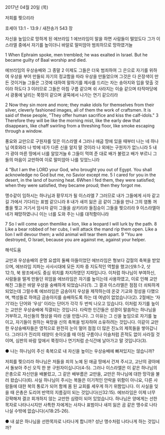 2017년 04월 20일 (목)

저희를 찢으리라



호세아 13:1 - 13:9 / 새찬송가 543 장


자신을 높임으로 망하게 된 에브라임
1 에브라임이 말을 하면 사람들이 떨었도다 그가 이스라엘 중에서 자기를 높이더니
바알로 말미암아 범죄하므로 망하였거늘

1 When Ephraim spoke, men trembled; he was exalted in Israel. But he became guilty of Baal worship and died.

에브라임의 우상숭배와 그 종말
2 이제도 그들은 더욱 범죄하여 그 은으로 자기를 위하여 우상을 부어 만들되 자기의 정교함을 따라 우상을 만들었으며 그것은 다 은장색이 만든 것이거늘 그들은 그것에 대하여 말하기를 제사를 드리는 자는 송아지와 입을 맞출 것이라 하도다 3 이러므로 그들은 아침 구름 같으며 쉬 사라지는 이슬 같으며 타작마당에서 광풍에 날리는 쭉정이 같으며 굴뚝에서 나가는 연기 같으리라

2 Now they sin more and more; they make idols for themselves from their silver, cleverly fashioned images, all of them the work of craftsmen. It is said of these people, "They offer human sacrifice and kiss the calf-idols." 3 Therefore they will be like the morning mist, like the early dew that disappears, like chaff swirling from a threshing floor, like smoke escaping through a window.

풍요와 교만으로 구원자를 잊은 이스라엘
4 그러나 애굽 땅에 있을 때부터 나는 네 하나님 여호와라 나 밖에 네가 다른 신을 알지 말 것이라 나 외에는 구원자가 없느니라 5 내가 광야 마른 땅에서 너를 알았거늘 6 그들이 먹여 준 대로 배가 불렀고 배가 부르니 그들의 마음이 교만하여 이로 말미암아 나를 잊었느니라

4 "But I am the LORD your God, who brought you out of Egypt. You shall acknowledge no God but me, no Savior except me. 5 I cared for you in the desert, in the land of burning heat. 6When I fed them, they were satisfied; when they were satisfied, they became proud; then they forgot me.

맹수같이 임하시는 하나님과 황무지가 될 이스라엘
7 그러므로 내가 그들에게 사자 같고 길 가에서 기다리는 표범 같으니라 8 내가 새끼 잃은 곰 같이 그들을 만나 그의 염통 꺼풀을 찢고 거기서 암사자 같이 그들을 삼키리라 들짐승이 그들을 찢으리라 9 이스라엘아 네가 패망하였나니 이는 너를 도와 주는 나를 대적함이니라

7 So I will come upon themlike a lion, like a leopard I will lurk by the path. 8 Like a bear robbed of her cubs, I will attack the mand rip them open. Like a lion I will devour them; a wild animal will tear them apart. 9 "You are destroyed, O Israel, because you are against me, against your helper.

해석도움





교만과 우상숭배의 운명
요셉의 둘째 아들이었던 에브라임은 형보다 갑절의 축복을 받았으며, 에브라임 지파는 사사시대에 모든 지파 중 지도적인 역할을 했고(삿8:1-2, 삿12:1), 북 왕조에서도 중심 위치를 차지하였던 지파입니다. 이처럼 하나님이 부여하신, 사람들을 떨게 만들던 위엄을 에브라임은 자기를 높이는데 사용하였고, 이로 인해 교만해진 그들은 바알 우상을 숭배하게 되었습니다(1). 그 결과 이스라엘은 점점 더 쇠퇴하게 되었는데 그럴수록 에브라임은 금송아지 우상을 제작하는데 온갖 기교와 정성을 다했으며, 백성들로 하여금 금송아지를 숭배하도록 하는 데 여념이 없었습니다(2). 2절에는 ‘자기’라는 단어와 ‘우상’ 이라는 단어가 각각 두 번씩 나오고 있습니다. 이처럼 자기를 높이는 교만은 우상숭배에 직결되는 것입니다. 타락한 인간들은 성경이 말씀하는 하나님을 거부하고, 자신들의 형상을 따라 신을 만듭니다. 그 이유는 그 신을 높임으로 자기를 높이고, 자기들이 원하는 욕망을 신의 축복을 빙자하여 소유하려는 것입니다. 이같이 교만한 우상숭배자들은 영적으로 완전히 눈이 멀어 점점 더 많은 진노의 제목들을 쌓아갑니다. 그러다가 진리의 태양이 솟아오를 때 아침 구름이나 이슬처럼 흔적도 없이 사라질 것이며, 심판의 바람 앞에서 쭉정이나 연기처럼 순식간에 날아가고 말 것입니다(3).

● 나는 하나님이 주신 축복으로 내 자신을 높이는 우상숭배에 빠져있지는 않습니까?

저희를 찢으리라
하나님은 저들을 죄의 노예 된 애굽 땅에서 건져 주시고, 고난의 광야에서 돌보아 주신 오직 한 분 구원자이십니다(4-5). 그러나 이스라엘은 이 같은 하나님의 은총으로 자신만을 배불렀고, 그 같은 배부름은 교만을, 교만은 하나님에 대한 망각을 불러 왔습니다(6). 사실 하나님이 주시는 복들은 이기적인 안락을 위함이 아니요, 다른 사람들에 대한 복의 통로가 되어 함께 몸 된 교회를 세우게 하기 위함입니다. 이 사실을 잊을 때 은총은 도리어 반역의 지름길이 되는 것입니다(신32:15). 에브라임은 이제 너무 강퍅해져 결코 회개하지 않는 교만한 심령이 되어 있었습니다. 하나님은 양에게는 선한 목자로 나타나시지만 사특한 자에게는 사자나 표범이나 새끼 잃은 곰 같은 맹수로 나타나실 수밖에 없습니다(시18:25-26).

● 내 삶은 하나님을 선한목자로 나타나게 합니까? 성난 맹수처럼 나타나게 하는 것입니까?